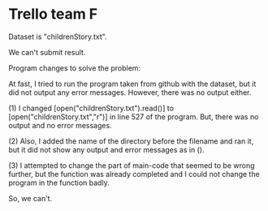# Trello team F

Dataset is "childrenStory.txt".

We can't submit result.

Program changes to solve the problem:

At fast, I tried to run the program taken from github with the dataset, but it did not output any error messages. However, there was no output either.

(1) I changed [open("childrenStory.txt").read()] to [open("childrenStory.txt","r")] in line 527 of the program.
But, there was no output and no error messages.

(2) Also, I added the name of the directory before the filename and ran it, but it did not show any output and error messages as in ().

(3) I attempted to change the part of main-code that seemed to be wrong further, but the function was already completed and I could not change the program in the function badly.

So, we can't.
